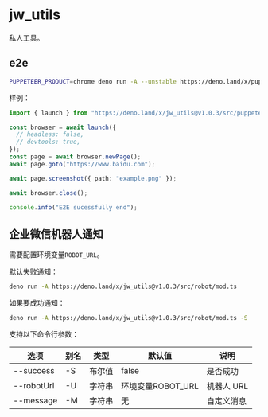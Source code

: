 # jw_utils

私人工具。

## e2e

```bash
PUPPETEER_PRODUCT=chrome deno run -A --unstable https://deno.land/x/puppeteer@16.2.0/install.ts
```

样例：

```ts
import { launch } from "https://deno.land/x/jw_utils@v1.0.3/src/puppeteer/mod.ts";

const browser = await launch({
  // headless: false,
  // devtools: true,
});
const page = await browser.newPage();
await page.goto("https://www.baidu.com");

await page.screenshot({ path: "example.png" });

await browser.close();

console.info("E2E sucessfully end");
```

## 企业微信机器人通知

需要配置环境变量`ROBOT_URL`。

默认失败通知：

```bash
deno run -A https://deno.land/x/jw_utils@v1.0.3/src/robot/mod.ts
```

如果要成功通知：

```bash
deno run -A https://deno.land/x/jw_utils@v1.0.3/src/robot/mod.ts -S
```

支持以下命令行参数：

| 选项       | 别名 | 类型   | 默认值            | 说明       |
| ---------- | ---- | ------ | ----------------- | ---------- |
| --success  | -S   | 布尔值 | false             | 是否成功   |
| --robotUrl | -U   | 字符串 | 环境变量ROBOT_URL | 机器人 URL |
| --message  | -M   | 字符串 | 无                | 自定义消息 |

